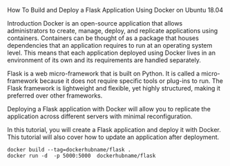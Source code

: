 How To Build and Deploy a Flask Application Using Docker on Ubuntu 18.04


Introduction
Docker is an open-source application that allows administrators to create, manage, deploy, and replicate applications using containers. Containers can be thought of as a package that houses dependencies that an application requires to run at an operating system level. This means that each application deployed using Docker lives in an environment of its own and its requirements are handled separately.

Flask is a web micro-framework that is built on Python. It is called a micro-framework because it does not require specific tools or plug-ins to run. The Flask framework is lightweight and flexible, yet highly structured, making it preferred over other frameworks.


Deploying a Flask application with Docker will allow you to replicate the application across different servers with minimal reconfiguration.

In this tutorial, you will create a Flask application and deploy it with Docker. This tutorial will also cover how to update an application after deployment.

    docker build --tag=dockerhubname/flask .
    docker run -d  -p 5000:5000  dockerhubname/flask
 

